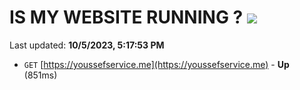 # IS MY WEBSITE RUNNING ? [![](https://img.shields.io/static/v1?label=Sponsor&message=%E2%9D%A4&logo=GitHub&color=%23fe8e86)](https://github.com/sponsors/<username>)

Last updated: **10/5/2023, 5:17:53 PM**

- `GET` [https://youssefservice.me](https://youssefservice.me) - **Up** (851ms)
